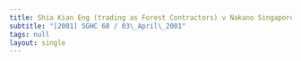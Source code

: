 ```yaml
---
title: Shia Kian Eng (trading as Forest Contractors) v Nakano Singapore (Pte) Ltd
subtitle: "[2001] SGHC 68 / 03\_April\_2001"
tags: null
layout: single
---
```


